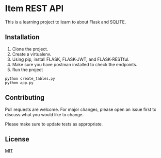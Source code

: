 # Item REST API

This is a learning project to learn to about Flask and SQLITE. 

## Installation

1. Clone the project.
2. Create a virtualenv.
3. Using pip, install FLASK, FLASK-JWT, and FLASK-RESTful.
4. Make sure you have postman installed to check the endpoints. 
4.  Run the project

```
python create_tables.py
python app.py
```

## Contributing
Pull requests are welcome. For major changes, please open an issue first to discuss what you would like to change.

Please make sure to update tests as appropriate.

## License
[MIT](https://choosealicense.com/licenses/mit/)
